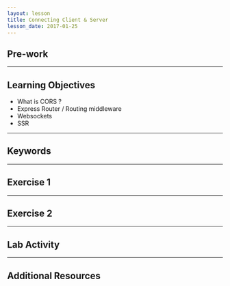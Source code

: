 ```yaml
---
layout: lesson
title: Connecting Client & Server
lesson_date: 2017-01-25
---
```


## Pre-work



---

## Learning Objectives

- What is CORS ?
- Express Router / Routing middleware
- Websockets
- SSR

---

## Keywords



---

## Exercise 1

---

## Exercise 2


---

## Lab Activity


---

## Additional Resources

